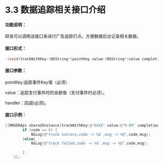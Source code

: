 # 3.3 数据追踪相关接口介绍

#### 功能说明：

研发可以调用该接口来进行广告追踪打点，方便数据后台记录相关数据。

#### 接口形式：

```objectivec
-(void)trackWithKey:(NSString*)pointKey value:(NSString*)value completionHandler:(RNTrackHandler)handler;
```

#### 接口参数：

pointKey:追踪事件Key值（必须）

 value：追踪支付事件时的金额值（支付事件时必须）。

 handler：回调\(必须\)。

#### 接口示例：

```objectivec
[[RNSDKApi sharedInstance]trackWithKey:@"XXXX" value:@"0.99" completionHandler:^(int code, NSString *msg, RNTrackResponse *result) {
        if (code == 0) {
            NSLog(@"track success,code -> %d ,msg -> %@",code,msg);
        }else{
            NSLog(@"track failed,code -> %d ,msg -> %@",code,msg);
            
        }
    }];
```

